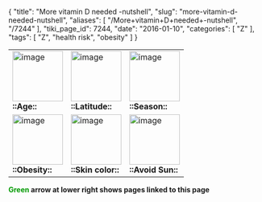 {
    "title": "More vitamin D needed -nutshell",
    "slug": "more-vitamin-d-needed-nutshell",
    "aliases": [
        "/More+vitamin+D+needed+-nutshell",
        "/7244"
    ],
    "tiki_page_id": 7244,
    "date": "2016-01-10",
    "categories": [
        "Z"
    ],
    "tags": [
        "Z",
        "health risk",
        "obesity"
    ]
}


<!-- ~tc~ start ~/tc~ -->

| | | |
| --- | --- | --- |
| <img src="https://d378j1rmrlek7x.cloudfront.net/attachments/jpeg/more---age.jpg" alt="image" height="100"><br> **::Age::**  | <img src="https://d378j1rmrlek7x.cloudfront.net/attachments/jpeg/more---latitude.jpg" alt="image" height="100"><br> **::Latitude::**  | <img src="https://d378j1rmrlek7x.cloudfront.net/attachments/jpeg/more---season.jpg" alt="image" height="100"><br> **::Season::**  |
| <img src="https://d378j1rmrlek7x.cloudfront.net/attachments/jpeg/more---bmi.jpg" alt="image" height="100"><br> **::Obesity::**  | <img src="https://d378j1rmrlek7x.cloudfront.net/attachments/jpeg/more---skin-color.jpg" alt="image" height="100"><br> **::Skin color::**  | <img src="https://d378j1rmrlek7x.cloudfront.net/attachments/jpeg/more--avoid-sun.jpg" alt="image" height="100"><br> **::Avoid Sun::**  |

<!-- ~tc~ end ~/tc~ -->

 **<span style="color:#090;">Green</span> arrow at lower right shows pages linked to this page**